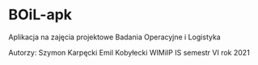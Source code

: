# BOiL-apk
Aplikacja na zajęcia projektowe Badania Operacyjne i Logistyka

Autorzy: 
Szymon Karpęcki
Emil Kobyłecki
WIMiIP IS semestr VI 
rok 2021

